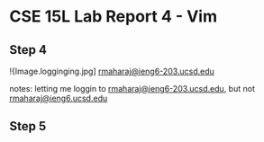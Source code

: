 # CSE 15L Lab Report 4 - Vim 

## Step 4

!{Image.logginging.jpg]
<ssh><space><rmaharaj@ieng6-203.ucsd.edu>
<enter>

notes: letting me loggin to rmaharaj@ieng6-203.ucsd.edu, but not rmaharaj@ieng6.ucsd.edu










## Step 5
